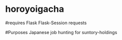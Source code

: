 # horoyoigacha

#requires
Flask
Flask-Session
requests

#Purposes
Japanese job hunting
for suntory-holdings
